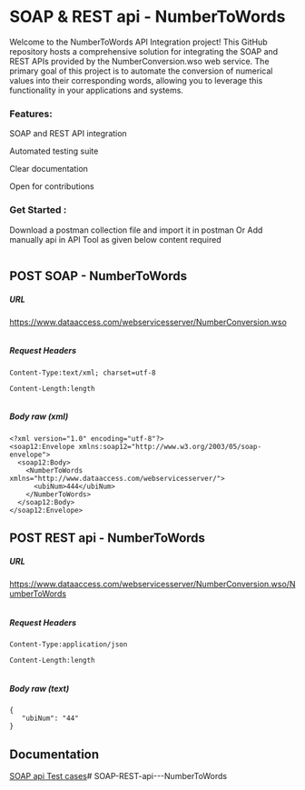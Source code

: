 
# SOAP & REST api - NumberToWords

Welcome to the NumberToWords API Integration project! This GitHub repository hosts a comprehensive solution for integrating the SOAP and REST APIs provided by the NumberConversion.wso web service. The primary goal of this project is to automate the conversion of numerical values into their corresponding words, allowing you to leverage this functionality in your applications and systems.




### Features:


SOAP and REST API integration

Automated testing suite

Clear documentation

Open for contributions


### Get Started :
Download a postman collection file and import it in postman
Or
Add manually api in API Tool as given below content required
```
```
## POST SOAP - NumberToWords

##### URL
https://www.dataaccess.com/webservicesserver/NumberConversion.wso

```
```

##### Request Headers
```
Content-Type:text/xml; charset=utf-8

Content-Length:length

```
```
```
##### Body raw (xml)

```
<?xml version="1.0" encoding="utf-8"?>
<soap12:Envelope xmlns:soap12="http://www.w3.org/2003/05/soap-envelope">
  <soap12:Body>
    <NumberToWords xmlns="http://www.dataaccess.com/webservicesserver/">
      <ubiNum>444</ubiNum>
    </NumberToWords>
  </soap12:Body>
</soap12:Envelope>

```


## POST REST api - NumberToWords

##### URL
https://www.dataaccess.com/webservicesserver/NumberConversion.wso/NumberToWords

```
```

##### Request Headers
```
Content-Type:application/json

Content-Length:length

```
```
```
##### Body raw (text)

```
{
   "ubiNum": "44"
}

```
## Documentation

[SOAP api Test cases](https://github.com/KareenaKambaliya/SOAP-REST-api---NumberToWords/blob/main/SOAP%20api%20atc.xlsx)# SOAP-REST-api---NumberToWords
